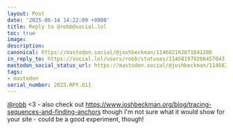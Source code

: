 ```yaml
---
layout: Post
date: '2025-06-14 14:22:09 +0000'
title: Reply to @robb@social.lol
toc: true
image:
description:
canonical: https://mastodon.social/@joshbeckman/114682162671041286
in_reply_to: https://social.lol/users/robb/statuses/114681979266457043
mastodon_social_status_url: https://mastodon.social/@joshbeckman/114682162671041286
tags:
- mastodon
serial_number: 2025.RPY.011
---
```

<p><span class="h-card" translate="no"><a href="https://social.lol/@robb" class="u-url mention">@<span>robb</span></a></span> &lt;3 - also check out <a href="https://www.joshbeckman.org/blog/tracing-sequences-and-finding-anchors" target="_blank" rel="nofollow noopener" translate="no"><span class="invisible">https://www.</span><span class="ellipsis">joshbeckman.org/blog/tracing-s</span><span class="invisible">equences-and-finding-anchors</span></a> though I&#39;m not sure what it would show for your site - could be a good experiment, though!</p>
